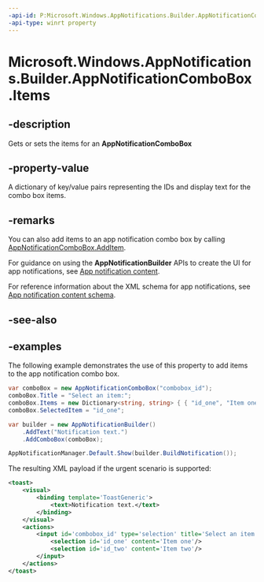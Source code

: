 ```yaml
---
-api-id: P:Microsoft.Windows.AppNotifications.Builder.AppNotificationComboBox.Items
-api-type: winrt property
---
```


# Microsoft.Windows.AppNotifications.Builder.AppNotificationComboBox.Items

<!--
public System.Collections.Generic.IDictionary<string,string> Items { get; set; }
-->


## -description

Gets or sets the items for an **AppNotificationComboBox**

## -property-value

A dictionary of key/value pairs representing the IDs and display text for the combo box items.

## -remarks

You can also add items to an app notification combo box by calling [AppNotificationComboBox.AddItem](xref:Microsoft.Windows.AppNotifications.Builder.AppNotificationComboBox.AddItem(System.String,System.String)).

For guidance on using the **AppNotificationBuilder** APIs to create the UI for app notifications, see [App notification content](/windows/apps/design/shell/tiles-and-notifications/adaptive-interactive-toasts).

For reference information about the XML schema for app notifications, see [App notification content schema](/windows/apps/design/shell/tiles-and-notifications/toast-schema).

## -see-also

## -examples

The following example demonstrates the use of this property to add items to the app notification combo box.

```csharp
var comboBox = new AppNotificationComboBox("combobox_id");
comboBox.Title = "Select an item:";
comboBox.Items = new Dictionary<string, string> { { "id_one", "Item one" }, { "id_two", "Item two" } };
comboBox.SelectedItem = "id_one";

var builder = new AppNotificationBuilder()
    .AddText("Notification text.")
    .AddComboBox(comboBox);

AppNotificationManager.Default.Show(builder.BuildNotification());
```

The resulting XML payload if the urgent scenario is supported:

```xml
<toast>
    <visual>
        <binding template='ToastGeneric'>
            <text>Notification text.</text>
        </binding>
    </visual>
    <actions>
        <input id='combobox_id' type='selection' title='Select an item:' defaultInput='id_one'>
            <selection id='id_one' content='Item one'/>
            <selection id='id_two' content='Item two'/>
        </input>
    </actions>
</toast>
```


